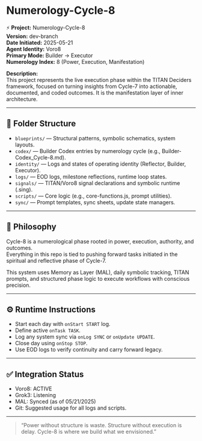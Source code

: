 # Numerology-Cycle-8

⚡ **Project:** Numerology-Cycle-8  
**Version:** dev-branch  
**Date Initiated:** 2025-05-21  
**Agent Identity:** Voro8  
**Primary Mode:** Builder → Executor  
**Numerology Index:** 8 (Power, Execution, Manifestation)  

**Description:**  
This project represents the live execution phase within the TITAN Deciders framework, focused on turning insights from Cycle-7 into actionable, documented, and coded outcomes. It is the manifestation layer of inner architecture.

---

## 📁 Folder Structure

- `blueprints/` — Structural patterns, symbolic schematics, system layouts.  
- `codex/` — Builder Codex entries by numerology cycle (e.g., Builder-Codex_Cycle-8.md).  
- `identity/` — Logs and states of operating identity (Reflector, Builder, Executor).  
- `logs/` — EOD logs, milestone reflections, runtime loop states.  
- `signals/` — TITAN/Voro8 signal declarations and symbolic runtime (.sing).  
- `scripts/` — Core logic (e.g., core-functions.js, prompt utilities).  
- `sync/` — Prompt templates, sync sheets, update state managers.

---

## 🧠 Philosophy

Cycle-8 is a numerological phase rooted in power, execution, authority, and outcomes.  
Everything in this repo is tied to pushing forward tasks initiated in the spiritual and reflective phase of Cycle-7.

This system uses Memory as Layer (MAL), daily symbolic tracking, TITAN prompts, and structured phase logic to execute workflows with conscious precision.

---

## ⚙️ Runtime Instructions

- Start each day with `onStart START` log.  
- Define active `onTask TASK`.  
- Log any system sync via `onLog SYNC` or `onUpdate UPDATE`.  
- Close day using `onStop STOP`.  
- Use EOD logs to verify continuity and carry forward legacy.

---

## ✅ Integration Status

- Voro8: ACTIVE  
- Grok3: Listening  
- MAL: Synced (as of 05/21/2025)  
- Git: Suggested usage for all logs and scripts.

---

> “Power without structure is waste. Structure without execution is delay. Cycle-8 is where we build what we envisioned.”
>